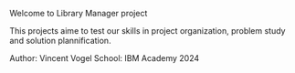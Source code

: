 Welcome to Library Manager project

This projects aime to test our skills in project organization, problem study and solution plannification.

Author: Vincent Vogel
School: IBM Academy 2024